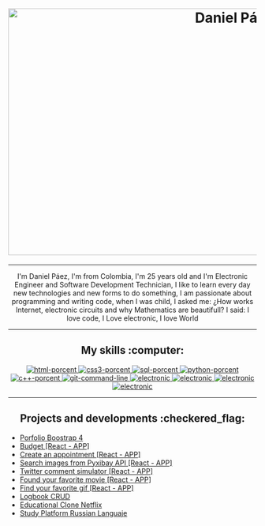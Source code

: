 <h1 align='center'>
    <a href="https://danielpaez.site/"><img src="https://i.ibb.co/z68wdcr/banner.png" alt="Daniel Páez" width="900" height="500"></a>
</h1>
<hr/>
<p align='center'> I'm Daniel Páez, I'm from Colombia, I'm 25 years old and I'm Electronic Engineer and Software Development Technician, 
     I like to learn every day new technologies and new forms to do something, I am passionate about programming 
     and writing code, when I was child, I asked me: ¿How works Internet, electronic circuits and why Mathematics are beautifull? 
     I said: I love code, I Love electronic, I love World</p>
<hr/>
<h2 align='center'>My skills :computer:</h2>
<!-- Habilities shields -->
<p align="center">
  <a href="#">
    <img src="https://img.shields.io/badge/HTML5-80%25-blue" alt="html-porcent"> <!--Shield HTML5 porcent-->
  </a>
  <a href="#">
    <img src="https://img.shields.io/badge/CSS3-70%25-blue" alt="css3-porcent"> <!--Shield CSS3 porcent-->
  </a>
  <a href="#">
    <img src="https://img.shields.io/badge/SQL-70%25-blue" alt="sql-porcent"> <!--Shield SQL porcent-->
  </a>
  <a href="#">
    <img src="https://img.shields.io/badge/Python-40%25-blue" alt="python-porcent"> <!--Shield PYTHON porcent-->
  </a>
  <a href="#">
    <img src="https://img.shields.io/badge/C%2B%2B-60%25-blue" alt="c++-porcent"> <!--Shield C++ porcent-->
  </a>
    <a href="#">
    <img src="https://img.shields.io/badge/Git Command Line-70%25-blue" alt="git-command-line"> <!--Shield C++ porcent-->
  </a>
   </a>
    <a href="#">
    <img src="https://img.shields.io/badge/Electronic-95%25-blue" alt="electronic"> <!--Shield Electronic porcent-->
  </a>
   </a>
    <a href="#">
    <img src="https://img.shields.io/badge/Learning React Js-Basic Now-blue" alt="electronic"> <!--Shield React porcent-->
  </a>
   </a>
    <a href="#">
    <img src="https://img.shields.io/badge/Learning .NET-Basic Now-blue" alt="electronic"> <!--Shield .NET porcent-->
  </a>
    </a>
    <a href="#">
    <img src="https://img.shields.io/badge/Learning Django-Basic Now-blue" alt="electronic"> <!--Shield Django porcent-->
  </a>
</p>
<hr />
<h2 align='center'>Projects and developments :checkered_flag:</h2> 
<ul>
    <li><a href="https://blog-bootstrap4.vercel.app/">Porfolio Boostrap 4</li>
    <li><a href="https://gastos-react-app.vercel.app/">Budget [React - APP]</li> 
    <li><a href="https://react-citas.vercel.app/">Create an appointment [React - APP]</li> 
    <li><a href="https://react-search-img.vercel.app/">Search images from Pyxibay API [React - APP]</li>  
    <li><a href="https://simulator-twitter.vercel.app/">Twitter comment simulator [React - APP]</li>
    <li><a href="https://peliculas-api.vercel.app/">Found your favorite movie [React - APP]</li>  
    <li><a href="https://danielpaezb.github.io/React-img-giphy/">Find your favorite gif [React - APP]</li> 
    <li><a href="https://log-book-landing.vercel.app/">Logbook CRUD</li> 
    <li><a href="https://danielpaezb.github.io/netflix-clone/">Educational Clone Netflix</li> 
    <li><a href="https://senaceet2020.000webhostapp.com/">Study Platform Russian Languaje</li>  
</ul>

